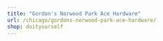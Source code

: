```yaml
---
title: "Gordon's Norwood Park Ace Hardware"
url: /chicago/gordons-norwood-park-ace-hardware/
shop: doityourself
---
```

